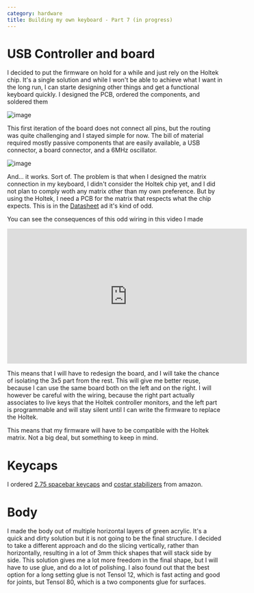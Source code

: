 ```yaml
---
category: hardware
title: Building my own keyboard - Part 7 (in progress)
---
```


# USB Controller and board

I decided to put the firmware on hold for a while and just rely on
the Holtek chip. It's a single solution and while I won't be able to achieve
what I want in the long run, I can starte designing other things and get a functional
keyboard quickly. I designed the PCB, ordered the components, and soldered them

![image](https://raw.githubusercontent.com/stefanoborini/keymine/master/pcb/PCB_holtek-v1_20191115214619.png)

This first iteration of the board does not connect all pins, but the routing was quite challenging and
I stayed simple for now. The bill of material required mostly passive components that are easily
available, a USB connector, a board connector, and a 6MHz oscillator.

![image](https://raw.githubusercontent.com/stefanoborini/keymine/master/pics/20191208_125910.jpg)

And... it works. Sort of. The problem is that when I designed the matrix connection in my keyboard,
I didn't consider the Holtek chip yet, and I did not plan to comply woth any matrix other than my own
preference. But by using the Holtek, I need a PCB for the matrix that respects what the chip expects.
This is in the [Datasheet](http://www.farnell.com/datasheets/79209.pdf) ad it's kind of odd.

You can see the consequences of this odd wiring in this video I made

<iframe width="560" height="315" src="https://www.youtube.com/embed/UdCWe9osWNg" frameborder="0" allow="accelerometer; autoplay; encrypted-media; gyroscope; picture-in-picture" allowfullscreen></iframe>

This means that I will have to redesign the board, and I will take the chance
of isolating the 3x5 part from the rest. This will give me better reuse, because I can use the
same board both on the left and on the right. I will however be careful with the wiring, because
the right part actually associates to live keys that the Holtek controller monitors, and the left part
is programmable and will stay silent until I can write the firmware to replace the Holtek.

This means that my firmware will have to be compatible with the Holtek matrix.
Not a big deal, but something to keep in mind.

# Keycaps

I ordered [2.75 spacebar keycaps](https://www.amazon.co.uk/gp/product/B07953BXY1/ref=ppx_yo_dt_b_asin_title_o03_s00?ie=UTF8&psc=1) and 
[costar stabilizers](https://www.amazon.co.uk/gp/product/B07K8FFDYJ/ref=ppx_yo_dt_b_asin_title_o03_s00?ie=UTF8&psc=1) from amazon.

# Body

I made the body out of multiple horizontal layers of green acrylic. It's a
quick and dirty solution but it is not going to be the final structure. I
decided to take a different approach and do the slicing vertically, rather than
horizontally, resulting in a lot of 3mm thick shapes that will stack side by side.
This solution gives me a lot more freedom in the final shape, but I will have
to use glue, and do a lot of polishing. I also found out that the best option for a long
setting glue is not Tensol 12, which is fast acting and good for joints, but Tensol 80, 
which is a two components glue for surfaces. 
